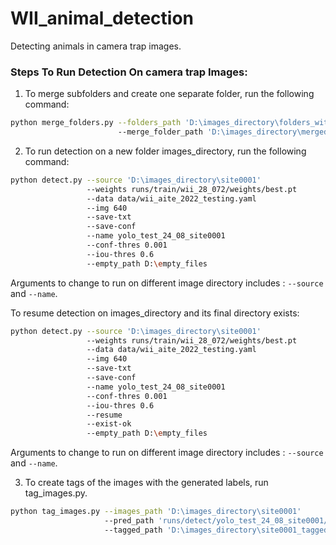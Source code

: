 # WII_animal_detection
 Detecting animals in camera trap images.

### Steps To Run Detection On camera trap Images: 

1. To merge subfolders and create one separate folder, run the following command: <br />
```bash
python merge_folders.py --folders_path 'D:\images_directory\folders_with_subfolders'### path of folder to subfolders. 
                        --merge_folder_path 'D:\images_directory\merged_folder'     ### path of merged folder that contains all the images in one folder. 
```



2. To run detection on a new folder images_directory, run the following command: <br />
```bash 
python detect.py --source 'D:\images_directory\site0001'                             ### path to directory containing images (Note: Step 1 should be already completed.)
                 --weights runs/train/wii_28_072/weights/best.pt                     ### path to model weights.
                 --data data/wii_aite_2022_testing.yaml                              ### path to yaml file containing species names 
                 --img 640                                                           ### image size 
                 --save-txt                                                          ### save label txt files for every image.  
                 --save-conf                                                         ### saves confidences in label txt files.  
                 --name yolo_test_24_08_site0001                                     ### folder name created in ```runs/detect/``` with labels  
                 --conf-thres 0.001                                                  ### confidence threshold 0.001
                 --iou-thres 0.6                                                     ### iou_threshold 0.6
                 --empty_path D:\empty_files                                         ### path to save empty image files.
```
Arguments to change to run on different image directory includes : ```--source``` and ```--name```. 

To resume detection on images_directory and its final directory exists: <br /> 
```bash
python detect.py --source 'D:\images_directory\site0001'                             ### path to directory containing images (Note: Step 1 should be already completed.)
                 --weights runs/train/wii_28_072/weights/best.pt                     ### path to model weights.
                 --data data/wii_aite_2022_testing.yaml                              ### path to yaml file containing species names 
                 --img 640                                                           ### image size 
                 --save-txt                                                          ### save label txt files for every image.  
                 --save-conf                                                         ### saves confidences in label txt files.  
                 --name yolo_test_24_08_site0001                                     ### folder name created in ```runs/detect/``` with labels  
                 --conf-thres 0.001                                                  ### confidence threshold 0.001
                 --iou-thres 0.6                                                     ### iou_threshold 0.6
                 --resume                                                            ### resumes detection on the --source folder i.e. will generate predictions whose label files doesn't already exist. 
                 --exist-ok                                                          ### if output directory --name already exists and continue detection results to the same path
                 --empty_path D:\empty_files                                         ### path to save empty image files.
```
Arguments to change to run on different image directory includes : ```--source``` and ```--name```. 




3. To create tags of the images with the generated labels, run tag_images.py. 
```bash
python tag_images.py --images_path 'D:\images_directory\site0001'                    ### path to images for testing
                     --pred_path 'runs/detect/yolo_test_24_08_site0001/labels/'      ### path where label .txt file is stored
                     --tagged_path 'D:\images_directory\site0001_tagged'             ### path where tagged images will be stored
```



